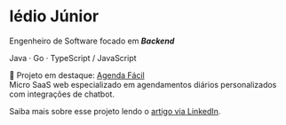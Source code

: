 # Iédio Júnior

Engenheiro de Software focado em ***Backend***

Java · Go · TypeScript / JavaScript

🔗 Projeto em destaque: [Agenda Fácil](https://github.com/pescador95/agendafacil)  
Micro SaaS web especializado em agendamentos diários personalizados com integrações de chatbot.

Saiba mais sobre esse projeto lendo o [artigo via LinkedIn](https://www.linkedin.com/posts/iediojunior_depois-de-algum-tempo-decidi-compartilhar-activity-7324071826777628672-X22O).
